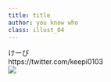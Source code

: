 ```yaml
---
title: title
author: you know who
class: illust_04
---
```


<div class="page-header">
<div class="illust-author">けーぴ</div>
<div class="social"> https://twitter.com/keepi0103</div>
</div>
<div class="illust-image-middle-page-left">
<div class="illust-image-column">
<img src="image/illust-kepi.png" />
</div>
</div>
<!-- <div class='illust-message'>あと10分だけ、、あと5分だけ、、、Zzz</div> -->
